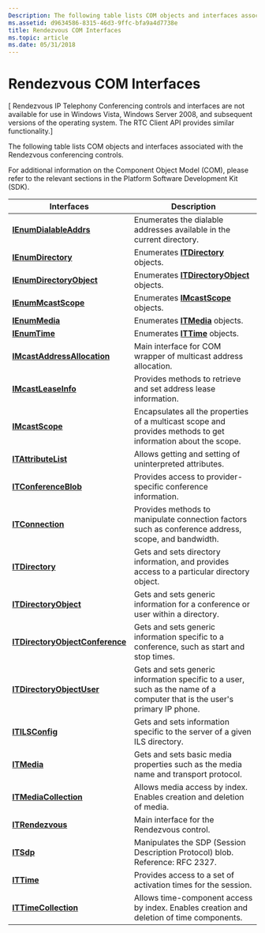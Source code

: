 ```yaml
---
Description: The following table lists COM objects and interfaces associated with the Rendezvous conferencing controls.
ms.assetid: d9634586-8315-46d3-9ffc-bfa9a4d7738e
title: Rendezvous COM Interfaces
ms.topic: article
ms.date: 05/31/2018
---
```


# Rendezvous COM Interfaces

\[ Rendezvous IP Telephony Conferencing controls and interfaces are not available for use in Windows Vista, Windows Server 2008, and subsequent versions of the operating system. The RTC Client API provides similar functionality.\]

The following table lists COM objects and interfaces associated with the Rendezvous conferencing controls.

For additional information on the Component Object Model (COM), please refer to the relevant sections in the Platform Software Development Kit (SDK).



| Interfaces                                                         | Description                                                                                                               |
|--------------------------------------------------------------------|---------------------------------------------------------------------------------------------------------------------------|
| [**IEnumDialableAddrs**](/windows/desktop/api/Rend/nn-rend-ienumdialableaddrs)                   | Enumerates the dialable addresses available in the current directory.                                                     |
| [**IEnumDirectory**](/windows/desktop/api/Rend/nn-rend-ienumdirectory)                           | Enumerates [**ITDirectory**](/windows/desktop/api/Rend/nn-rend-itdirectory) objects.                                                                    |
| [**IEnumDirectoryObject**](/windows/desktop/api/Rend/nn-rend-ienumdirectoryobject)               | Enumerates [**ITDirectoryObject**](/windows/desktop/api/Rend/nn-rend-itdirectoryobject) objects.                                                        |
| [**IEnumMcastScope**](/windows/desktop/api/Mdhcp/nn-mdhcp-ienummcastscope)                         | Enumerates [**IMcastScope**](/windows/desktop/api/Mdhcp/nn-mdhcp-imcastscope) objects.                                                                    |
| [**IEnumMedia**](ienummedia.md)                                   | Enumerates [**ITMedia**](itmedia.md) objects.                                                                            |
| [**IEnumTime**](ienumtime.md)                                     | Enumerates [**ITTime**](ittime.md) objects.                                                                              |
| [**IMcastAddressAllocation**](/windows/desktop/api/Mdhcp/nn-mdhcp-imcastaddressallocation)         | Main interface for COM wrapper of multicast address allocation.                                                           |
| [**IMcastLeaseInfo**](/windows/desktop/api/Mdhcp/nn-mdhcp-imcastleaseinfo)                         | Provides methods to retrieve and set address lease information.                                                           |
| [**IMcastScope**](/windows/desktop/api/Mdhcp/nn-mdhcp-imcastscope)                                 | Encapsulates all the properties of a multicast scope and provides methods to get information about the scope.             |
| [**ITAttributeList**](itattributelist.md)                         | Allows getting and setting of uninterpreted attributes.                                                                   |
| [**ITConferenceBlob**](itconferenceblob.md)                       | Provides access to provider-specific conference information.                                                              |
| [**ITConnection**](itconnection.md)                               | Provides methods to manipulate connection factors such as conference address, scope, and bandwidth.                       |
| [**ITDirectory**](/windows/desktop/api/Rend/nn-rend-itdirectory)                                 | Gets and sets directory information, and provides access to a particular directory object.                                |
| [**ITDirectoryObject**](/windows/desktop/api/Rend/nn-rend-itdirectoryobject)                     | Gets and sets generic information for a conference or user within a directory.                                            |
| [**ITDirectoryObjectConference**](/windows/desktop/api/Rend/nn-rend-itdirectoryobjectconference) | Gets and sets generic information specific to a conference, such as start and stop times.                                 |
| [**ITDirectoryObjectUser**](/windows/desktop/api/Rend/nn-rend-itdirectoryobjectuser)             | Gets and sets generic information specific to a user, such as the name of a computer that is the user's primary IP phone. |
| [**ITILSConfig**](/windows/desktop/api/Rend/nn-rend-itilsconfig)                                 | Gets and sets information specific to the server of a given ILS directory.                                                |
| [**ITMedia**](itmedia.md)                                         | Gets and sets basic media properties such as the media name and transport protocol.                                       |
| [**ITMediaCollection**](itmediacollection.md)                     | Allows media access by index. Enables creation and deletion of media.                                                     |
| [**ITRendezvous**](/windows/desktop/api/Rend/nn-rend-itrendezvous)                               | Main interface for the Rendezvous control.                                                                                |
| [**ITSdp**](itsdp.md)                                             | Manipulates the SDP (Session Description Protocol) blob. Reference: RFC 2327.                                             |
| [**ITTime**](ittime.md)                                           | Provides access to a set of activation times for the session.                                                             |
| [**ITTimeCollection**](ittimecollection.md)                       | Allows time-component access by index. Enables creation and deletion of time components.                                  |



 

 

 



